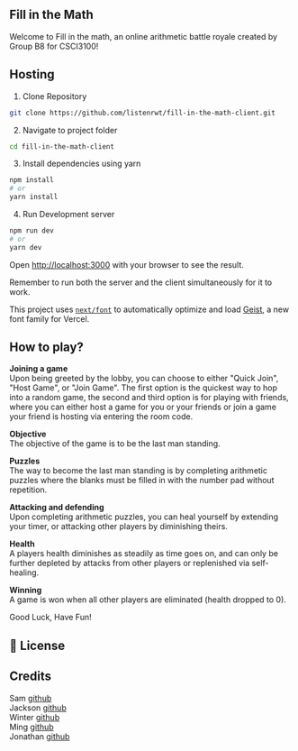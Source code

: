 ## Fill in the Math
Welcome to Fill in the math, an online arithmetic battle royale created by Group B8 for CSCI3100!

## Hosting
1. Clone Repository  
```bash
git clone https://github.com/listenrwt/fill-in-the-math-client.git
```  
  

2. Navigate to project folder  
```bash
cd fill-in-the-math-client
```
  

3. Install dependencies using yarn  
```bash
npm install
# or
yarn install
```
  

4. Run Development server  
```bash
npm run dev
# or
yarn dev
```

Open [http://localhost:3000](http://localhost:3000) with your browser to see the result.

Remember to run both the server and the client simultaneously for it to work.

This project uses [`next/font`](https://nextjs.org/docs/app/building-your-application/optimizing/fonts) to automatically optimize and load [Geist](https://vercel.com/font), a new font family for Vercel.

## How to play?

**Joining a game**  
Upon being greeted by the lobby, you can choose to either "Quick Join", "Host Game", or "Join Game". The first option
is the quickest way to hop into a random game, the second and third option is for playing with friends, where you can
either host a game for you or your friends or join a game your friend is hosting via entering the room code.


**Objective**  
The objective of the game is to be the last man standing.  

**Puzzles**  
The way to become the last man standing is by completing arithmetic puzzles where the blanks must be filled in with the number pad without repetition.  

**Attacking and defending**  
Upon completing arithmetic puzzles, you can heal yourself by extending your timer, or attacking other players by diminishing theirs.  

**Health**  
A players health diminishes as steadily as time goes on, and can only be further depleted by attacks from other players or replenished via self-healing.  

**Winning**  
A game is won when all other players are eliminated (health dropped to 0).

Good Luck, Have Fun!

## 📄 License


## Credits
Sam [github](https://github.com/sam1037)  
Jackson [github](https://github.com/jacksonhk)  
Winter [github](https://github.com/listenrwt)  
Ming [github](https://github.com/kamingkwok2015)  
Jonathan [github](https://github.com/jonathanc1002)

